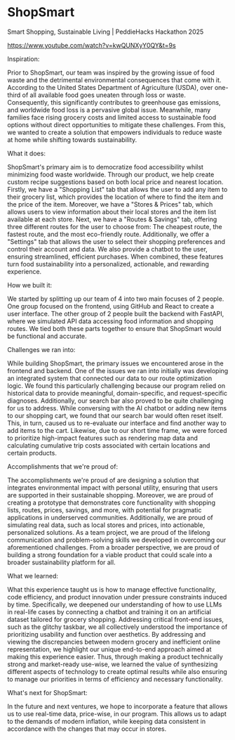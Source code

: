 # ShopSmart
Smart Shopping, Sustainable Living | PeddieHacks Hackathon 2025

https://www.youtube.com/watch?v=kwQUNXyY0QY&t=9s

Inspiration:

Prior to ShopSmart, our team was inspired by the growing issue of food waste and the detrimental environmental consequences that come with it. According to the United States Department of Agriculture (USDA), over one-third of all available food goes uneaten through loss or waste. Consequently, this significantly contributes to greenhouse gas emissions, and worldwide food loss is a pervasive global issue. Meanwhile, many families face rising grocery costs and limited access to sustainable food options without direct opportunities to mitigate these challenges. From this, we wanted to create a solution that empowers individuals to reduce waste at home while shifting towards sustainability.

What it does:

ShopSmart's primary aim is to democratize food accessibility whilst minimizing food waste worldwide. Through our product, we help create custom recipe suggestions based on both local price and nearest location. Firstly, we have a "Shopping List" tab that allows the user to add any item to their grocery list, which provides the location of where to find the item and the price of the item. Moreover, we have a "Stores & Prices" tab, which allows users to view information about their local stores and the item list available at each store. Next, we have a "Routes & Savings" tab, offering three different routes for the user to choose from: The cheapest route, the fastest route, and the most eco-friendly route. Additionally, we offer a "Settings" tab that allows the user to select their shopping preferences and control their account and data. We also provide a chatbot to the user, ensuring streamlined, efficient purchases. When combined, these features turn food sustainability into a personalized, actionable, and rewarding experience.

How we built it:

We started by splitting up our team of 4 into two main focuses of 2 people. One group focused on the frontend, using GitHub and React to create a user interface. The other group of 2 people built the backend with FastAPI, where we simulated API data accessing food information and shopping routes. We tied both these parts together to ensure that ShopSmart would be functional and accurate.

Challenges we ran into:

While building ShopSmart, the primary issues we encountered arose in the frontend and backend. One of the issues we ran into initially was developing an integrated system that connected our data to our route optimization logic. We found this particularly challenging because our program relied on historical data to provide meaningful, domain-specific, and request-specific diagnoses. Additionally, our search bar also proved to be quite challenging for us to address. While conversing with the AI chatbot or adding new items to our shopping cart, we found that our search bar would often reset itself. This, in turn, caused us to re-evaluate our interface and find another way to add items to the cart. Likewise, due to our short time frame, we were forced to prioritize high-impact features such as rendering map data and calculating cumulative trip costs associated with certain locations and certain products.

Accomplishments that we're proud of:

The accomplishments we're proud of are designing a solution that integrates environmental impact with personal utility, ensuring that users are supported in their sustainable shopping. Moreover, we are proud of creating a prototype that demonstrates core functionality with shopping lists, routes, prices, savings, and more, with potential for pragmatic applications in underserved communities. Additionally, we are proud of simulating real data, such as local stores and prices, into actionable, personalized solutions. As a team project, we are proud of the lifelong communication and problem-solving skills we developed in overcoming our aforementioned challenges. From a broader perspective, we are proud of building a strong foundation for a viable product that could scale into a broader sustainability platform for all.

What we learned:

What this experience taught us is how to manage effective functionality, code efficiency, and product innovation under pressure constraints induced by time. Specifically, we deepened our understanding of how to use LLMs in real-life cases by connecting a chatbot and training it on an artificial dataset tailored for grocery shopping. Addressing critical front-end issues, such as the glitchy taskbar, we all collectively understood the importance of prioritizing usability and function over aesthetics. By addressing and viewing the discrepancies between modern grocery and inefficient online representation, we highlight our unique end-to-end approach aimed at making this experience easier. Thus, through making a product technically strong and market-ready use-wise, we learned the value of synthesizing different aspects of technology to create optimal results while also ensuring to manage our priorities in terms of efficiency and necessary functionality.

What's next for ShopSmart:

In the future and next ventures, we hope to incorporate a feature that allows us to use real-time data, price-wise, in our program. This allows us to adapt to the demands of modern inflation, while keeping data consistent in accordance with the changes that may occur in stores.
